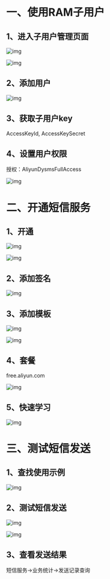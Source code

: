# 一、使用RAM子用户 

## 1、进入子用户管理页面

![img](../../images/e64cdcc4-4c79-4a7c-a918-df3eb8197fb0.png)

![img](../../images/bda579f9-b920-4ebd-9b75-e5b6cf0595ab.png)

## 2、添加用户

![img](../../images/07498f79-423f-496b-9e62-44c0e8bbb886.png)

## 3、获取子用户key

AccessKeyId, AccessKeySecret

## 4、设置用户权限

授权：AliyunDysmsFullAccess

![img](../../images/ecaaa93f-552e-4850-9a7e-f5b20106b875.png)

# 二、开通短信服务

## 1、开通

![img](../../images/3.jpg)

![img](../../images/58b844c2-1f8f-43e3-99a4-9d66ebc609cb.png)

## 2、添加签名

![img](../../images/26dd33ea-dd25-42e8-af7d-2163a7b3da90.png)

## 3、添加模板

![img](../../images/d8f6b358-5587-4562-8592-c8a8e8e934f4.png)

![img](../../images/e98615fd-e787-4c45-b7d1-030d26124403.png)

## 4、套餐 

free.aliyun.com

![img](../../images/c836c27c-97d7-47a1-8eee-c56f6091bf9a.png)

## 5、快速学习

![img](../../images/8511379b-c4f8-421d-b0d4-60d04e9d4032.png)

# 三、测试短信发送

## 1、查找使用示例

![img](../../images/39954eee-b7ba-4924-b8f6-d889a66e5ca9.png)

## 2、测试短信发送

![img](../../images/a40c20ce-9e1f-44b1-a533-6ee2eb186eff.png)

![img](../../images/dbb5627b-5881-4f24-a734-9fd6cfd49810.png)

## 3、查看发送结果

短信服务->业务统计->发送记录查询